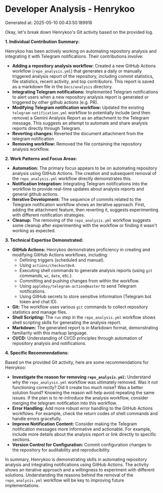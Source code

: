 # Developer Analysis - Henrykoo
Generated at: 2025-05-10 00:43:50.189916

Okay, let's break down Henrykoo's Git activity based on the provided log.

**1. Individual Contribution Summary:**

Henrykoo has been actively working on automating repository analysis and integrating it with Telegram notifications. Their contributions involve:

*   **Adding a repository analysis workflow:** Created a new GitHub Actions workflow (`repo_analysis.yml`) that generates a daily or manually triggered analysis report of the repository, including commit statistics, file statistics, recent activity, and top contributors. This report is saved as a markdown file in the `Docs/analysis` directory.
*   **Integrating Telegram notifications:** Implemented Telegram notifications to alert users when a new repository analysis report is generated or triggered by other github actions (e.g. PR).
*   **Modifying Telegram notification workflow:** Updated the existing `telegram-notification.yml` workflow to potentially include (and then remove) a Gemini Analysis Report as an attachment to the Telegram message. This suggests an attempt to automate and share analysis reports directly through Telegram.
*   **Reverting changes:** Reverted the document attachment from the telegram notification
*   **Removing workflow:** Removed the file containing the repository analysis workflow.

**2. Work Patterns and Focus Areas:**

*   **Automation:**  The primary focus appears to be on automating repository analysis using GitHub Actions. The creation and subsequent removal of the `repo_analysis.yml` workflow directly demonstrates this.
*   **Notification Integration:**  Integrating Telegram notifications into the workflow to provide real-time updates about analysis reports and general github actions.
*   **Iterative Development:** The sequence of commits related to the Telegram notification workflow shows an iterative approach.  First, adding the attachment feature, then reverting it, suggests experimenting with different notification strategies.
*   **Cleanup:** The removing of the `repo_analysis.yml` workflow suggests some cleanup after experimenting with the workflow or finding it wasn't working as expected.

**3. Technical Expertise Demonstrated:**

*   **GitHub Actions:** Henrykoo demonstrates proficiency in creating and modifying GitHub Actions workflows, including:
    *   Defining triggers (scheduled and manual).
    *   Using `actions/checkout@v4`.
    *   Executing shell commands to generate analysis reports (using `git` commands, `wc`, `date`, etc.).
    *   Committing and pushing changes from within the workflow.
    *   Using `appleboy/telegram-action@master` to send Telegram notifications.
    *   Using GitHub secrets to store sensitive information (Telegram bot token and chat ID).
*   **Git:**  The workflow uses various `git` commands to collect repository statistics and manage files.
*   **Shell Scripting:** The `run` step in the `repo_analysis.yml` workflow shows shell scripting skills for generating the analysis report.
*   **Markdown:** The generated report is in Markdown format, demonstrating familiarity with this markup language.
*   **CI/CD:** Understanding of CI/CD principles through automation of repository analysis and notifications.

**4. Specific Recommendations:**

Based on the provided Git activity, here are some recommendations for Henrykoo:

*   **Investigate the reason for removing `repo_analysis.yml`:** Understand why the `repo_analysis.yml` workflow was ultimately removed.  Was it not functioning correctly?  Did it create too much noise? Was a better solution found?  Knowing the reason will help avoid repeating the same issues. If the plan is to re-introduce the analysis workflow, consider merging the telegram notification into this workflow.
*   **Error Handling:** Add more robust error handling to the GitHub Actions workflows.  For example, check the return codes of shell commands and handle errors gracefully.
*   **Improve Notification Content:**  Consider making the Telegram notification messages more informative and actionable.  For example, include more details about the analysis report or link directly to specific sections.
*   **Version Control for Configuration:** Commit configuration changes to the repository for auditability and reproducibility.

In summary, Henrykoo is demonstrating skills in automating repository analysis and integrating notifications using GitHub Actions. The activity shows an iterative approach and a willingness to experiment with different solutions. Understanding the reasons behind the removal of the `repo_analysis.yml` workflow will be key to improving future implementations.
